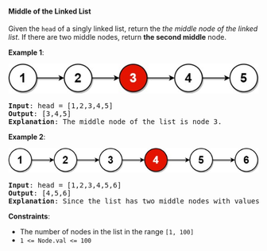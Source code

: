 #### Middle of the Linked List

Given the `head` of a singly linked list, return the _the middle node of the linked list_.
If there are two middle nodes, return **the second middle** node.

**Example 1**:

![](example_1.jpg)
<pre><b>Input</b>: head = [1,2,3,4,5]
<b>Output</b>: [3,4,5]
<b>Explanation</b>: The middle node of the list is node 3.
</pre>

**Example 2**:

![](example_2.jpg)
<pre><b>Input</b>: head = [1,2,3,4,5,6]
<b>Output</b>: [4,5,6]
<b>Explanation</b>: Since the list has two middle nodes with values 3 and 4, we return the second one.
</pre>

**Constraints**:
* The number of nodes in the list in the range `[1, 100]`
* `1 <= Node.val <= 100`
